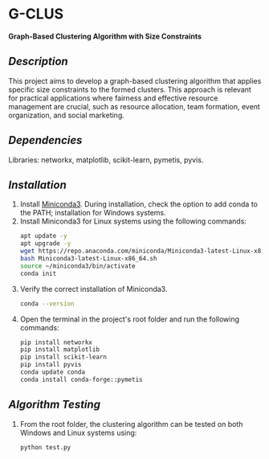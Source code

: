 # **G-CLUS**  
**Graph-Based Clustering Algorithm with Size Constraints**  

## _**Description**_  
This project aims to develop a graph-based clustering algorithm that applies specific size constraints to the formed clusters. This approach is relevant for practical applications where fairness and effective resource management are crucial, such as resource allocation, team formation, event organization, and social marketing.  

## _**Dependencies**_  
Libraries: networkx, matplotlib, scikit-learn, pymetis, pyvis.  

## _**Installation**_  
1. Install [Miniconda3](https://docs.anaconda.com/miniconda/). During installation, check the option to add conda to the PATH; installation for Windows systems.  
2. Install Miniconda3 for Linux systems using the following commands:  
   ```sh
   apt update -y
   apt upgrade -y
   wget https://repo.anaconda.com/miniconda/Miniconda3-latest-Linux-x86_64.sh
   bash Miniconda3-latest-Linux-x86_64.sh
   source ~/miniconda3/bin/activate
   conda init
   ```
3. Verify the correct installation of Miniconda3.  
   ```sh
   conda --version
   ```
4. Open the terminal in the project's root folder and run the following commands:  
   ```sh
   pip install networkx
   pip install matplotlib
   pip install scikit-learn
   pip install pyvis
   conda update conda
   conda install conda-forge::pymetis
   ```
## _**Algorithm Testing**_  
1. From the root folder, the clustering algorithm can be tested on both Windows and Linux systems using:  
   ```sh
   python test.py
   ```